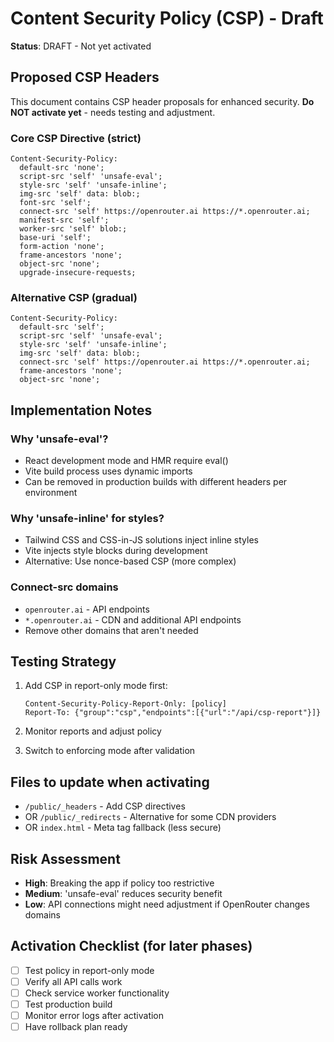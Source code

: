 # Content Security Policy (CSP) - Draft

**Status**: DRAFT - Not yet activated

## Proposed CSP Headers

This document contains CSP header proposals for enhanced security. **Do NOT activate yet** - needs testing and adjustment.

### Core CSP Directive (strict)

```
Content-Security-Policy:
  default-src 'none';
  script-src 'self' 'unsafe-eval';
  style-src 'self' 'unsafe-inline';
  img-src 'self' data: blob:;
  font-src 'self';
  connect-src 'self' https://openrouter.ai https://*.openrouter.ai;
  manifest-src 'self';
  worker-src 'self' blob:;
  base-uri 'self';
  form-action 'none';
  frame-ancestors 'none';
  object-src 'none';
  upgrade-insecure-requests;
```

### Alternative CSP (gradual)

```
Content-Security-Policy:
  default-src 'self';
  script-src 'self' 'unsafe-eval';
  style-src 'self' 'unsafe-inline';
  img-src 'self' data: blob:;
  connect-src 'self' https://openrouter.ai https://*.openrouter.ai;
  frame-ancestors 'none';
  object-src 'none';
```

## Implementation Notes

### Why 'unsafe-eval'?

- React development mode and HMR require eval()
- Vite build process uses dynamic imports
- Can be removed in production builds with different headers per environment

### Why 'unsafe-inline' for styles?

- Tailwind CSS and CSS-in-JS solutions inject inline styles
- Vite injects style blocks during development
- Alternative: Use nonce-based CSP (more complex)

### Connect-src domains

- `openrouter.ai` - API endpoints
- `*.openrouter.ai` - CDN and additional API endpoints
- Remove other domains that aren't needed

## Testing Strategy

1. Add CSP in report-only mode first:

   ```
   Content-Security-Policy-Report-Only: [policy]
   Report-To: {"group":"csp","endpoints":[{"url":"/api/csp-report"}]}
   ```

2. Monitor reports and adjust policy

3. Switch to enforcing mode after validation

## Files to update when activating

- `/public/_headers` - Add CSP directives
- OR `/public/_redirects` - Alternative for some CDN providers
- OR `index.html` - Meta tag fallback (less secure)

## Risk Assessment

- **High**: Breaking the app if policy too restrictive
- **Medium**: 'unsafe-eval' reduces security benefit
- **Low**: API connections might need adjustment if OpenRouter changes domains

## Activation Checklist (for later phases)

- [ ] Test policy in report-only mode
- [ ] Verify all API calls work
- [ ] Check service worker functionality
- [ ] Test production build
- [ ] Monitor error logs after activation
- [ ] Have rollback plan ready
